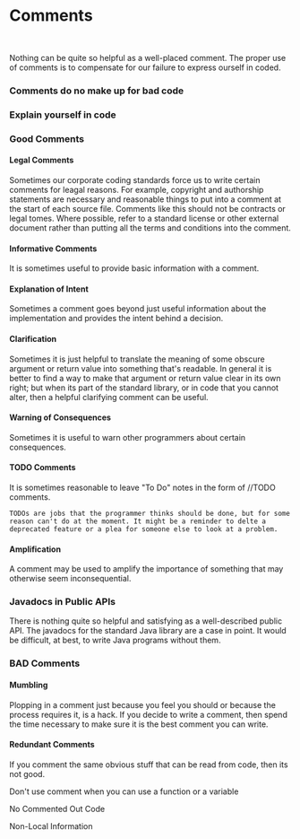 <h1>Comments</h1><br />

<p>
    Nothing can be quite so helpful as a well-placed comment.
    The proper use of comments is to compensate for our failure to express ourself in coded.
</p>

<h3>Comments do no make up for bad code</h3>

<h3>Explain yourself in code</h3>

<h3>Good Comments</h3>
<h4>Legal Comments</h4>
<p>
    Sometimes our corporate coding standards force us to write certain comments for leagal reasons. For example, copyright and authorship statements are necessary and reasonable things to put into a comment at the start of each source file.
    Comments like this should not be contracts or legal tomes. Where possible, refer to a standard license or other external document rather than putting all the terms and conditions into the comment.
</p>
<h4>Informative Comments</h4>
<p>
    It is sometimes useful to provide basic information with a comment. 
</p>
<h4>Explanation of Intent</h4>
<p>
    Sometimes a comment goes beyond just useful information about the implementation and provides the intent behind a decision.
</p>
<h4>Clarification</h4>
<p>
    Sometimes it is just helpful to translate the meaning of some obscure argument or return value into something that's readable. In general it is better to find a way to make that argument or return value clear in its own right; but when its part of the standard library, or in code that you cannot alter, then a helpful clarifying comment can be useful.
</p>
<h4>Warning of Consequences</h4>
<p>
    Sometimes it is useful to warn other programmers about certain consequences.
</p>
<h4>TODO Comments</h4>
<p>
    It is sometimes reasonable to leave "To Do" notes in the form of //TODO comments.

    TODOs are jobs that the programmer thinks should be done, but for some reason can't do at the moment. It might be a reminder to delte a deprecated feature or a plea for someone else to look at a problem.
</p>
<h4>Amplification</h4>
<p>
    A comment may be used to amplify the importance of something that may otherwise seem inconsequential.
</p>

<h3>Javadocs in Public APIs</h3>
<p>
    There is nothing quite so helpful and satisfying as a well-described public API. The javadocs for the standard Java library are a case in point. It would be difficult, at best, to write Java programs without them.
</p>

<h3>BAD Comments</h3>
<h4>Mumbling</h4>
<p>
    Plopping in a comment just because you feel you should or because the process requires it, is a hack. If you decide to write a comment, then spend the time necessary to make sure it is the best comment you can write.
</p>
<h4>Redundant Comments</h4>
<p>
    If you comment the same obvious stuff that can be read from code, then its not good.
</p>
<p>
    Don't use comment when you can use a function or a variable
</p>
<p>
    No Commented Out Code
</p>
<p>
    Non-Local Information
</p>
